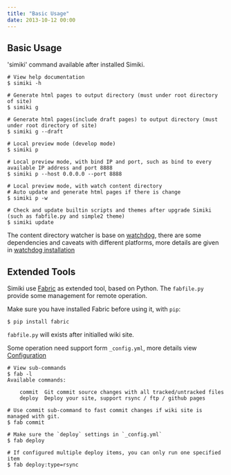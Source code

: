 ```yaml
---
title: "Basic Usage"
date: 2013-10-12 00:00
---
```


## Basic Usage ##

'simiki' command available after installed Simiki.

	# View help documentation
	$ simiki -h

	# Generate html pages to output directory (must under root directory of site)
	$ simiki g

	# Generate html pages(include draft pages) to output directory (must under root directory of site)
	$ simiki g --draft

	# Local preview mode (develop mode)
	$ simiki p
	
	# Local preview mode, with bind IP and port, such as bind to every available IP address and port 8888
	$ simiki p --host 0.0.0.0 --port 8888
	
	# Local preview mode, with watch content directory
	# Auto update and generate html pages if there is change
	$ simiki p -w

    # Check and update builtin scripts and themes after upgrade Simiki (such as fabfile.py and simple2 theme)
    $ simiki update

The content directory watcher is base on [watchdog](https://github.com/gorakhargosh/watchdog), there are some dependencies and caveats with different platforms, more details are given in [watchdog installation](https://pythonhosted.org/watchdog/installation.html)

## Extended Tools ##

Simiki use [Fabric](http://www.fabfile.org/) as extended tool, based on Python. The `fabfile.py` provide some management for remote operation.

Make sure you have installed Fabric before using it, with `pip`:

	$ pip install fabric

`fabfile.py` will exists after initialled wiki site.

Some operation need support form `_config.yml`, more details view [Configuration](/docs/deploy.html)

	# View sub-commands
	$ fab -l
	Available commands:

		commit  Git commit source changes with all tracked/untracked files
		deploy  Deploy your site, support rsync / ftp / github pages

	# Use commit sub-command to fast commit changes if wiki site is managed with git.
	$ fab commit

	# Make sure the `deploy` settings in `_config.yml`
	$ fab deploy

	# If configured multiple deploy items, you can only run one specified item
	$ fab deploy:type=rsync
